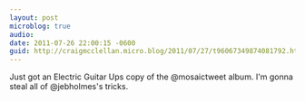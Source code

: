 ```yaml
---
layout: post
microblog: true
audio: 
date: 2011-07-26 22:00:15 -0600
guid: http://craigmcclellan.micro.blog/2011/07/27/t96067349874081792.html
---
```

Just got an Electric Guitar Ups copy of the @mosaictweet album. I'm gonna steal all of @jebholmes's tricks.

